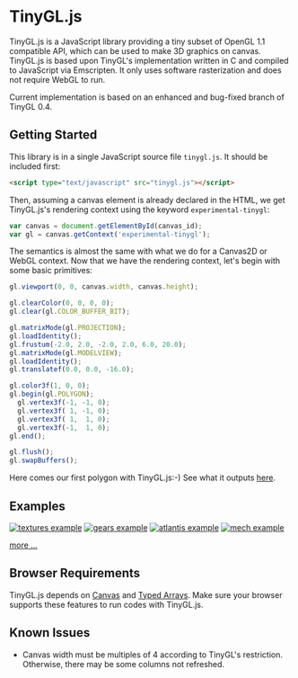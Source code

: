 TinyGL.js
=========

TinyGL.js is a JavaScript library providing a tiny subset of OpenGL 1.1 compatible API, which can be used to make 3D graphics on canvas. TinyGL.js is based upon TinyGL's implementation written in C and compiled to JavaScript via Emscripten. It only uses software rasterization and does not require WebGL to run.

Current implementation is based on an enhanced and bug-fixed branch of TinyGL 0.4.

Getting Started
---------------

This library is in a single JavaScript source file `tinygl.js`. It should be included first:

```html
<script type="text/javascript" src="tinygl.js"></script>
```

Then, assuming a canvas element is already declared in the HTML, we get TinyGL.js's rendering context using the keyword `experimental-tinygl`:

```js
var canvas = document.getElementById(canvas_id);
var gl = canvas.getContext('experimental-tinygl');
```

The semantics is almost the same with what we do for a Canvas2D or WebGL context. Now that we have the rendering context, let's begin with some basic primitives:

```js
gl.viewport(0, 0, canvas.width, canvas.height);

gl.clearColor(0, 0, 0, 0);
gl.clear(gl.COLOR_BUFFER_BIT);

gl.matrixMode(gl.PROJECTION);
gl.loadIdentity();
gl.frustum(-2.0, 2.0, -2.0, 2.0, 6.0, 20.0);
gl.matrixMode(gl.MODELVIEW);
gl.loadIdentity();
gl.translatef(0.0, 0.0, -16.0);

gl.color3f(1, 0, 0);
gl.begin(gl.POLYGON);
  gl.vertex3f(-1, -1, 0);
  gl.vertex3f( 1, -1, 0);
  gl.vertex3f( 1,  1, 0);
  gl.vertex3f(-1,  1, 0);
gl.end();

gl.flush();
gl.swapBuffers();
```

Here comes our first polygon with TinyGL.js:-)  See what it outputs [here](http://humu2009.github.io/tinygl.js/examples/my_first_polygon.html).

Examples
--------

[![textures example](http://humu2009.github.io/tinygl.js/screenshots/textures.jpg)](http://humu2009.github.io/tinygl.js/examples/textures.html)
[![gears example](http://humu2009.github.io/tinygl.js/screenshots/gears.jpg)](http://humu2009.github.io/tinygl.js/examples/gears.html)
[![atlantis example](http://humu2009.github.io/tinygl.js/screenshots/atlantis.jpg)](http://humu2009.github.io/tinygl.js/examples/atlantis.html)
[![mech example](http://humu2009.github.io/tinygl.js/screenshots/mech.jpg)](http://humu2009.github.io/tinygl.js/examples/mech.html)

[more ...](https://github.com/humu2009/tinygl.js/wiki/Examples)

Browser Requirements
--------------------

TinyGL.js depends on [Canvas](http://caniuse.com/#feat=canvas) and  [Typed Arrays](http://caniuse.com/#feat=typedarrays). Make sure your browser supports these features to run codes with TinyGL.js.

Known Issues
------------

* Canvas width must be multiples of 4 according to TinyGL's restriction. Otherwise, there may be some columns not refreshed.
